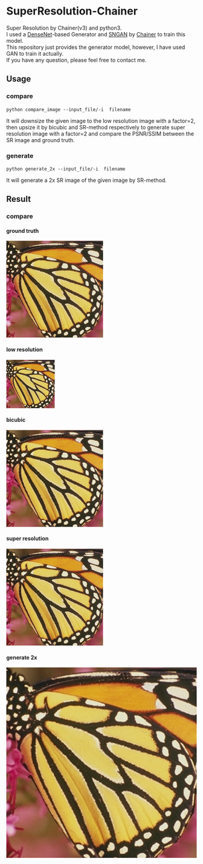 # SuperResolution-Chainer
Super Resolution by Chainer(v3) and python3.  
I used a [DenseNet](https://arxiv.org/abs/1608.06993)-based Generator and [SNGAN](https://drive.google.com/file/d/0B8HZ50DPgR3eSVV6YlF3XzQxSjQ/view) by [Chainer](https://github.com/pfnet-research/chainer-gan-lib) to train this model.   
This repository just provides the generator model, however, I have used GAN to train it actually.  
If you have any question, please feel free to contact me.

## Usage

### compare   
```
python compare_image --input_file/-i  filename
```

It will downsize the given image to the low resolution image with a factor=2, then upsize it by bicubic and SR-method respectively to generate super resolution image with a factor=2 and compare the PSNR/SSIM between the SR image and ground truth.

### generate  
```
python generate_2x --input_file/-i  filename
```
It will generate a 2x SR image of the given image by SR-method. 

## Result

### compare
#### ground truth
![image](https://github.com/irasin/SuperResolution-Chainer/blob/master/result/butterfly.png)

#### low resolution
![image](https://github.com/irasin/SuperResolution-Chainer/blob/master/result/butterfly_low.png)

#### bicubic
![image](https://github.com/irasin/SuperResolution-Chainer/blob/master/result/butterfly_bic.png)

#### super resolution
![image](https://github.com/irasin/SuperResolution-Chainer/blob/master/result/butterfly_super.png)

#### generate 2x
![image](https://github.com/irasin/SuperResolution-Chainer/blob/master/result/butterfly_super_2x.png)


